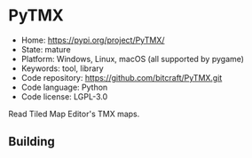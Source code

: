 # PyTMX

- Home: https://pypi.org/project/PyTMX/
- State: mature
- Platform: Windows, Linux, macOS (all supported by pygame)
- Keywords: tool, library
- Code repository: https://github.com/bitcraft/PyTMX.git
- Code language: Python
- Code license: LGPL-3.0

Read Tiled Map Editor's TMX maps.

## Building
